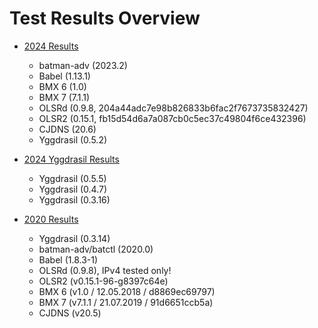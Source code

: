 # Test Results Overview

* [2024 Results](2024/README.md)
  * batman-adv (2023.2)
  * Babel (1.13.1)
  * BMX 6 (1.0)
  * BMX 7 (7.1.1)
  * OLSRd (0.9.8, 204a44adc7e98b826833b6fac2f7673735832427)
  * OLSR2 (0.15.1, fb15d54d6a7a087cb0c5ec37c49804f6ce432396)
  * CJDNS (20.6)
  * Yggdrasil (0.5.2)

* [2024 Yggdrasil Results](2024_yggdrasil/README.md)
  * Yggdrasil (0.5.5)
  * Yggdrasil (0.4.7)
  * Yggdrasil (0.3.16)

* [2020 Results](2020/README.md)
  * Yggdrasil (0.3.14)
  * batman-adv/batctl (2020.0)
  * Babel (1.8.3-1)
  * OLSRd (0.9.8), IPv4 tested only!
  * OLSR2 (v0.15.1-96-g8397c64e)
  * BMX 6 (v1.0 / 12.05.2018 / d8869ec69797)
  * BMX 7 (v7.1.1 / 21.07.2019 / 91d6651ccb5a)
  * CJDNS (v20.5)

